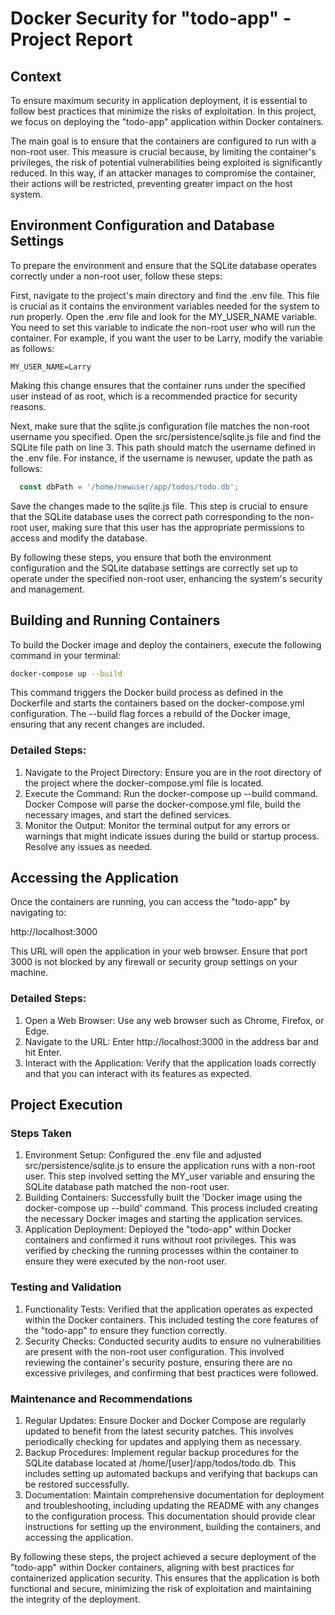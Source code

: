 # Docker Security for "todo-app" - Project Report

## Context

To ensure maximum security in application deployment, it is essential to follow best practices that minimize the risks of exploitation. In this project, we focus on deploying the "todo-app" application within Docker containers.

The main goal is to ensure that the containers are configured to run with a non-root user. This measure is crucial because, by limiting the container's privileges, the risk of potential vulnerabilities being exploited is significantly reduced. In this way, if an attacker manages to compromise the container, their actions will be restricted, preventing greater impact on the host system.

## Environment Configuration and Database Settings

To prepare the environment and ensure that the SQLite database operates correctly under a non-root user, follow these steps:

First, navigate to the project's main directory and find the .env file. This file is crucial as it contains the environment variables needed for the system to run properly. Open the .env file and look for the MY_USER_NAME variable. You need to set this variable to indicate the non-root user who will run the container. For example, if you want the user to be Larry, modify the variable as follows:


```env
MY_USER_NAME=Larry
```

Making this change ensures that the container runs under the specified user instead of as root, which is a recommended practice for security reasons.

Next, make sure that the sqlite.js configuration file matches the non-root username you specified. Open the src/persistence/sqlite.js file and find the SQLite file path on line 3. This path should match the username defined in the .env file. For instance, if the username is newuser, update the path as follows:

```javascript
  const dbPath = '/home/newuser/app/todos/todo.db';
```

Save the changes made to the sqlite.js file. This step is crucial to ensure that the SQLite database uses the correct path corresponding to the non-root user, making sure that this user has the appropriate permissions to access and modify the database.

By following these steps, you ensure that both the environment configuration and the SQLite database settings are correctly set up to operate under the specified non-root user, enhancing the system's security and management.

## Building and Running Containers

To build the Docker image and deploy the containers, execute the following command in your terminal:

```bash
docker-compose up --build
```
This command triggers the Docker build process as defined in the Dockerfile and starts the containers based on the docker-compose.yml configuration. The --build flag forces a rebuild of the Docker image, ensuring that any recent changes are included.

### Detailed Steps:

1. Navigate to the Project Directory: Ensure you are in the root directory of the project where the docker-compose.yml file is located.
2. Execute the Command: Run the docker-compose up --build command. Docker Compose will parse the docker-compose.yml file, build the necessary images, and start the defined services.
3. Monitor the Output: Monitor the terminal output for any errors or warnings that might indicate issues during the build or startup process. Resolve any issues as needed.

## Accessing the Application
Once the containers are running, you can access the "todo-app" by navigating to:

http://localhost:3000

This URL will open the application in your web browser. Ensure that port 3000 is not blocked by any firewall or security group settings on your machine.

### Detailed Steps:

1. Open a Web Browser: Use any web browser such as Chrome, Firefox, or Edge.
2. Navigate to the URL: Enter http://localhost:3000 in the address bar and hit Enter.
3. Interact with the Application: Verify that the application loads correctly and that you can interact with its features as expected.

## Project Execution

### Steps Taken
1. Environment Setup: Configured the .env file and adjusted src/persistence/sqlite.js to ensure the application runs with a non-root user. This step involved setting the MY_user variable and ensuring the SQLite database path matched the non-root user.
2. Building Containers: Successfully built the 'Docker image using the docker-compose up --build' command. This process included creating the necessary Docker images and starting the application services.
3. Application Deployment: Deployed the "todo-app" within Docker containers and confirmed it runs without root privileges. This was verified by checking the running processes within the container to ensure they were executed by the non-root user.

### Testing and Validation

1. Functionality Tests: Verified that the application operates as expected within the Docker containers. This included testing the core features of the "todo-app" to ensure they function correctly.
2. Security Checks: Conducted security audits to ensure no vulnerabilities are present with the non-root user configuration. This involved reviewing the container's security posture, ensuring there are no excessive privileges, and confirming that best practices were followed.

### Maintenance and Recommendations
1. Regular Updates: Ensure Docker and Docker Compose are regularly updated to benefit from the latest security patches. This involves periodically checking for updates and applying them as necessary.
2. Backup Procedures: Implement regular backup procedures for the SQLite database located at /home/[user]/app/todos/todo.db. This includes setting up automated backups and verifying that backups can be restored successfully.
3. Documentation: Maintain comprehensive documentation for deployment and troubleshooting, including updating the README with any changes to the configuration process. This documentation should provide clear instructions for setting up the environment, building the containers, and accessing the application.

By following these steps, the project achieved a secure deployment of the "todo-app" within Docker containers, aligning with best practices for containerized application security. This ensures that the application is both functional and secure, minimizing the risk of exploitation and maintaining the integrity of the deployment.
